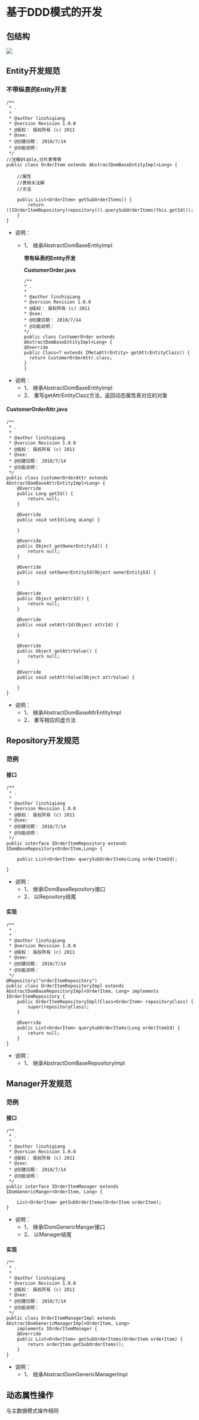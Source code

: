 # 基于DDD模式的开发

## 包结构

![](../.gitbook/assets/ddd-package.png)

## Entity开发规范

### 不带纵表的Entity开发

```text
/**
 * .
 *
 * @author linzhiqiang
 * @version Revision 1.0.0
 * @版权： 版权所有 (c) 2011
 * @see:
 * @创建日期： 2018/7/14
 * @功能说明：
 */
//注解@table,分片表等等
public class OrderItem extends AbstractDomBaseEntityImpl<Long> {

    //属性
    //表相关注解
    //方法
    
    public List<OrderItem> getSubOrderItems() {
        return ((IOrderItemRepository)repository()).querySubOrderItems(this.getId());
    }
}
```

* 说明：
  * 1、 继承AbstractDomBaseEntityImpl

    **带有纵表的Entity开发**

    **CustomerOrder.java**

    ```text
    /**
    * .
    *
    * @author linzhiqiang
    * @version Revision 1.0.0
    * @版权： 版权所有 (c) 2011
    * @see:
    * @创建日期： 2018/7/14
    * @功能说明：
    */
    public class CustomerOrder extends AbstractDomBaseEntityImpl<Long> {
    @Override
    public Class<? extends IMetaAttrEntity> getAttrEntityClazz() {
      return CustomerOrderAttr.class;
    }
    }
    ```
* 说明：
  * 1、 继承AbstractDomBaseEntityImpl
  * 2、 重写getAttrEntityClazz方法，返回动态属性表对应的对象

#### CustomerOrderAttr.java

```text
/**
 * .
 *
 * @author linzhiqiang
 * @version Revision 1.0.0
 * @版权： 版权所有 (c) 2011
 * @see:
 * @创建日期： 2018/7/14
 * @功能说明：
 */
public class CustomerOrderAttr extends AbstractDomBaseAttrEntityImpl<Long> {
    @Override
    public Long getId() {
        return null;
    }

    @Override
    public void setId(Long aLong) {

    }

    @Override
    public Object getOwnerEntityId() {
        return null;
    }

    @Override
    public void setOwnerEntityId(Object ownerEntityId) {

    }

    @Override
    public Object getAttrId() {
        return null;
    }

    @Override
    public void setAttrId(Object attrId) {

    }

    @Override
    public Object getAttrValue() {
        return null;
    }

    @Override
    public void setAttrValue(Object attrValue) {

    }
}
```

* 说明：
  * 1、 继承AbstractDomBaseAttrEntityImpl
  * 2、 重写相应的虚方法

## Repository开发规范

### 范例

#### 接口

```text
/**
 * .
 *
 * @author linzhiqiang
 * @version Revision 1.0.0
 * @版权： 版权所有 (c) 2011
 * @see:
 * @创建日期： 2018/7/14
 * @功能说明：
 */
public interface IOrderItemRepository extends IDomBaseRepository<OrderItem,Long> {

    public List<OrderItem> querySubOrderItems(Long orderItemId);

}
```

* 说明：
  * 1、 继承IDomBaseRepository接口
  * 2、 以Repository结尾

#### 实现

```text
/**
 * .
 *
 * @author linzhiqiang
 * @version Revision 1.0.0
 * @版权： 版权所有 (c) 2011
 * @see:
 * @创建日期： 2018/7/14
 * @功能说明：
 */
@Repository("orderItemRepository")
public class OrderItemRepositoryImpl extends AbstractDomBaseRepositoryImpl<OrderItem, Long> implements IOrderItemRepository {
    public OrderItemRepositoryImpl(Class<OrderItem> repositoryClass) {
        super(repositoryClass);
    }

    @Override
    public List<OrderItem> querySubOrderItems(Long orderItemId) {
        return null;
    }
}
```

* 说明：
  * 1、 继承AbstractDomBaseRepositoryImpl

## Manager开发规范

### 范例

#### 接口

```text
/**
 * .
 *
 * @author linzhiqiang
 * @version Revision 1.0.0
 * @版权： 版权所有 (c) 2011
 * @see:
 * @创建日期： 2018/7/14
 * @功能说明：
 */
public interface IOrderItemManager extends IDomGenericManger<OrderItem, Long> {

    List<OrderItem> getSubOrderItems(OrderItem orderItem);
}
```

* 说明：
  * 1、 继承IDomGenericManger接口
  * 2、 以Manager结尾

#### 实现

```text
/**
 * .
 *
 * @author linzhiqiang
 * @version Revision 1.0.0
 * @版权： 版权所有 (c) 2011
 * @see:
 * @创建日期： 2018/7/14
 * @功能说明：
 */
public class OrderItemManagerImpl extends AbstractDomGenericManagerImpl<OrderItem, Long>
    implements IOrderItemManager {
    @Override
    public List<OrderItem> getSubOrderItems(OrderItem orderItem) {
        return orderItem.getSubOrderItems();
    }
}
```

* 说明：
  * 1、 继承AbstractDomGenericManagerImpl

## 动态属性操作

与主数据模式操作相同


